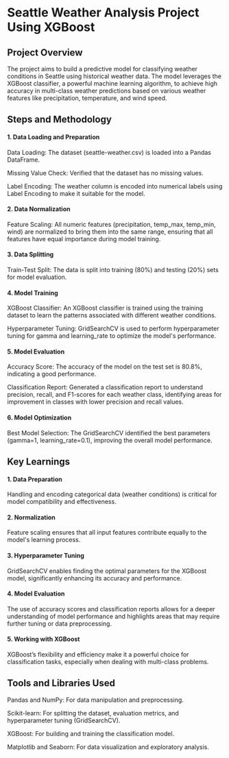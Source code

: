 # Seattle Weather Analysis Project Using XGBoost
## Project Overview
The project aims to build a predictive model for classifying weather conditions in Seattle using historical weather data. The model leverages the XGBoost classifier, a powerful machine learning algorithm, to achieve high accuracy in multi-class weather predictions based on various weather features like precipitation, temperature, and wind speed.

## Steps and Methodology
#### 1. Data Loading and Preparation
Data Loading: The dataset (seattle-weather.csv) is loaded into a Pandas DataFrame.

Missing Value Check: Verified that the dataset has no missing values.

Label Encoding: The weather column is encoded into numerical labels using Label Encoding to make it suitable for the model.
#### 2. Data Normalization
Feature Scaling: All numeric features (precipitation, temp_max, temp_min, wind) are normalized to bring them into the same range, ensuring that all features have equal importance during model training.
#### 3. Data Splitting
Train-Test Split: The data is split into training (80%) and testing (20%) sets for model evaluation.
#### 4. Model Training
XGBoost Classifier: An XGBoost classifier is trained using the training dataset to learn the patterns associated with different weather conditions.

Hyperparameter Tuning: GridSearchCV is used to perform hyperparameter tuning for gamma and learning_rate to optimize the model's performance.
#### 5. Model Evaluation
Accuracy Score: The accuracy of the model on the test set is 80.8%, indicating a good performance.

Classification Report: Generated a classification report to understand precision, recall, and F1-scores for each weather class, identifying areas for improvement in classes with lower precision and recall values.
#### 6. Model Optimization
Best Model Selection: The GridSearchCV identified the best parameters (gamma=1, learning_rate=0.1), improving the overall model performance.
## Key Learnings
#### 1. Data Preparation
Handling and encoding categorical data (weather conditions) is critical for model compatibility and effectiveness.
#### 2. Normalization
Feature scaling ensures that all input features contribute equally to the model's learning process.
#### 3. Hyperparameter Tuning
GridSearchCV enables finding the optimal parameters for the XGBoost model, significantly enhancing its accuracy and performance.
#### 4. Model Evaluation
The use of accuracy scores and classification reports allows for a deeper understanding of model performance and highlights areas that may require further tuning or data preprocessing.
#### 5. Working with XGBoost
XGBoost’s flexibility and efficiency make it a powerful choice for classification tasks, especially when dealing with multi-class problems.
## Tools and Libraries Used
Pandas and NumPy: For data manipulation and preprocessing.

Scikit-learn: For splitting the dataset, evaluation metrics, and hyperparameter tuning (GridSearchCV).

XGBoost: For building and training the classification model.

Matplotlib and Seaborn: For data visualization and exploratory analysis.
